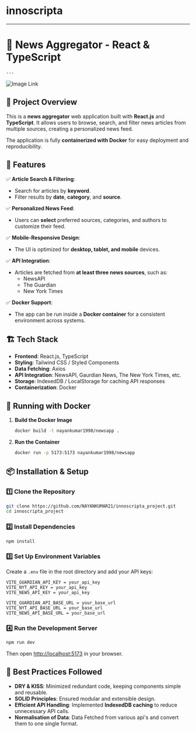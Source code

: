 # innoscripta

---

# 📰 News Aggregator - React & TypeScript

    ---

![Image Link](https://res.cloudinary.com/dc3akfh6t/image/upload/v1738481809/rkcm5bv19oyqdak0n4ox.png)

## 📌 Project Overview

This is a **news aggregator** web application built with **React.js** and **TypeScript**. It allows users to browse, search, and filter news articles from multiple sources, creating a personalized news feed.

The application is fully **containerized with Docker** for easy deployment and reproducibility.

## 🚀 Features

✅ **Article Search & Filtering**:

- Search for articles by **keyword**.
- Filter results by **date**, **category**, and **source**.

✅ **Personalized News Feed**:

- Users can **select** preferred sources, categories, and authors to customize their feed.

✅ **Mobile-Responsive Design**:

- The UI is optimized for **desktop, tablet, and mobile** devices.

✅ **API Integration**:

- Articles are fetched from **at least three news sources**, such as:
  - NewsAPI
  - The Guardian
  - New York Times

✅ **Docker Support**:

- The app can be run inside a **Docker container** for a consistent environment across systems.

## 🏗️ Tech Stack

- **Frontend**: React.js, TypeScript
- **Styling**: Tailwind CSS / Styled Components
- **Data Fetching**: Axios
- **API Integration**: NewsAPI, Gaurdian News, The New York Times, etc.
- **Storage**: IndexedDB / LocalStorage for caching API responses
- **Containerization**: Docker

## 🐳 Running with Docker

1. **Build the Docker Image**
   ```sh
   docker build -t nayankumar1998/newsapp .
   ```
2. **Run the Container**
   ```sh
   docker run -p 5173:5173 nayankumar1998/newsapp
   ```

## 📦 Installation & Setup

### 1️⃣ Clone the Repository

```sh
git clone https://github.com/NAYANKUMAR21/innoscripta_project.git
cd innoscripta_project
```

### 2️⃣ Install Dependencies

```sh
npm install
```

### 3️⃣ Set Up Environment Variables

Create a `.env` file in the root directory and add your API keys:

```env
VITE_GUARDIAN_API_KEY = your_api_key
VITE_NYT_API_KEY = your_api_key
VITE_NEWS_API_KEY = your_api_key

VITE_GUARDIAN_API_BASE_URL = your_base_url
VITE_NYT_API_BASE_URL = your_base_url
VITE_NEWS_API_BASE_URL = your_base_url

```

### 4️⃣ Run the Development Server

```sh
npm run dev
```

Then open [http://localhost:5173](http://localhost:5173) in your browser.

## 🎯 Best Practices Followed

- **DRY & KISS**: Minimized redundant code, keeping components simple and reusable.
- **SOLID Principles**: Ensured modular and extensible design.
- **Efficient API Handling**: Implemented **IndexedDB caching** to reduce unnecessary API calls.
- **Normalisation of Data**: Data Fetched from various api's and convert them to one single format.
